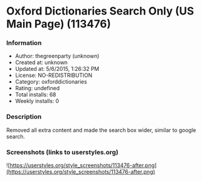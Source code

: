 # Oxford Dictionaries Search Only (US Main Page) (113476)

### Information
- Author: thegreenparty (unknown)
- Created at: unknown
- Updated at: 5/6/2015, 1:26:32 PM
- License: NO-REDISTRIBUTION
- Category: oxforddictionaries
- Rating: undefined
- Total installs: 68
- Weekly installs: 0


### Description
Removed all extra content and made the search box wider, similar to google search.


### Screenshots (links to userstyles.org)
![https://userstyles.org/style_screenshots/113476-after.png](https://userstyles.org/style_screenshots/113476-after.png)


